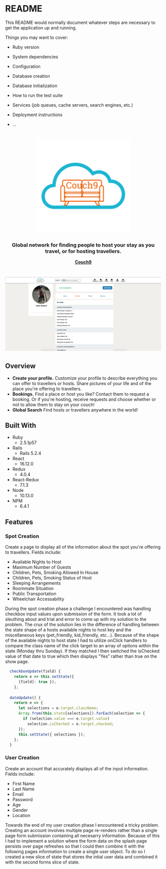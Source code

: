 # README

This README would normally document whatever steps are necessary to get the
application up and running.

Things you may want to cover:

* Ruby version

* System dependencies

* Configuration

* Database creation

* Database initialization

* How to run the test suite

* Services (job queues, cache servers, search engines, etc.)

* Deployment instructions

* ...

<h1 align="center">
	<img
		width="300"
		alt="Couch9"
		src="app/assets/images/logo.png">
</h1>

<h3 align="center">
	Global network for finding people to host your stay as you travel, or for hosting travellers.
</h3>

<p align="center">
	<strong>
		<a href="https://couch9.herokuapp.com/">Couch9</a>
	</strong>
</p>

<h1 align="center">
  <img
  alt="Profile Page"
  src="app/assets/images/prof.png">
</hi>

## Overview

- **Create your profile.** Customize your profile to describe everything you can offer to travellers or hosts. Share pictures of your life and of the place you're offering to travellers.
- **Bookings.** Find a place or host you like? Contact them to request a booking. Or if you're hosting, receive requests and choose whether or not to allow them to stay on your couch!
- **Global Search** Find hosts or travellers anywhere in the world!


## Built With

- Ruby
  * 2.5.1p57
- Rails
  * Rails 5.2.4
- React
  * 16.12.0
- Redux
  * 4.0.4
- React-Redux
  * 7.1.3
- Node
  * 10.13.0
- NPM
  * 6.4.1

## Features

### **Spot Creation**
 Create a page to display all of the information about the spot you're offering to travellers. Fields include:
* Available Nights to Host
* Maximum Number of Guests
* Children, Pets, Smoking Allowed In House
* Children, Pets, Smoking Status of Host
* Sleeping Arrangements
* Roommate Situation
* Public Transportation
* Wheelchair Accessability

During the spot creation phase a challenge I encountered was handling checkbox input values upon submission of the form. It took a lot of sleuthing about and trial and error to come up with my solution to the problem. The crux of the solution lies in the difference of handling between the state shape of a hosts available nights to host key and the miscellaneous keys (pet_friendly, kid_friendly, etc...). Because of the shape of the available nights to host state I had to utilize onClick handlers to compare the class name of the click target to an array of options within the state (Monday thru Sunday). If they matched I then switched the isChecked value of that date to true which then displays "Yes" rather than true on the show page.

```javascript
  checkboxUpdate(field) {
    return e => this.setState({
      [field]: true });
    };

  dateUpdate() {
    return e => {
      let selections = e.target.className;
      Array.from(this.state[selections]).forEach(selection => {
        if (selection.value === e.target.value)
          selection.isChecked = e.target.checked;
      });
      this.setState({ selections });
    };
  }
```






### **User Creation**
Create an account that accurately displays all of the input information.
Fields include:
 * First Name
 * Last Name
 * Email
 * Password
 * Age
 * Gender
 * Location

Towards the end of my user creation phase I encountered a tricky problem. Creating an account involves multiple page re-renders rather than a single page form submission containing all necesarry information. Because of this I had to implement a solution where the form data on the splash page persists over page refreshes so that I could then combine it with the following pages information to create a single user object. To do so I created a new slice of state that stores the intial user data and combined it with the second forms slice of state.

